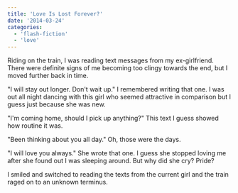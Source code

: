 ```yaml
---
title: 'Love Is Lost Forever?'
date: '2014-03-24'
categories:
  - 'flash-fiction'
  - 'love'
---
```


Riding on the train, I was reading text messages from my ex-girlfriend. There
were definite signs of me becoming too clingy towards the end, but I moved
further back in time.

<!-- truncate -->

"I will stay out longer. Don't wait up." I remembered writing that one. I was
out all night dancing with this girl who seemed attractive in comparison but I
guess just because she was new.

"I'm coming home, should I pick up anything?" This text I guess showed how
routine it was.

"Been thinking about you all day." Oh, those were the days.

"I will love you always." She wrote that one. I guess she stopped loving me
after she found out I was sleeping around. But why did she cry? Pride?

I smiled and switched to reading the texts from the current girl and the train
raged on to an unknown terminus.
